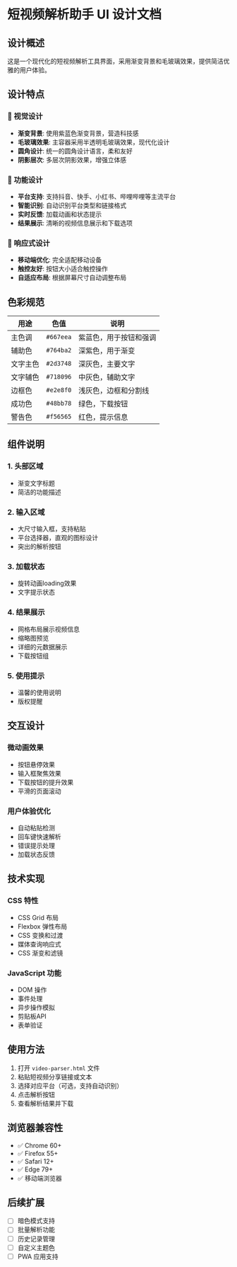 # 短视频解析助手 UI 设计文档

## 设计概述

这是一个现代化的短视频解析工具界面，采用渐变背景和毛玻璃效果，提供简洁优雅的用户体验。

## 设计特点

### 🎨 视觉设计

- **渐变背景**: 使用紫蓝色渐变背景，营造科技感
- **毛玻璃效果**: 主容器采用半透明毛玻璃效果，现代化设计
- **圆角设计**: 统一的圆角设计语言，柔和友好
- **阴影层次**: 多层次阴影效果，增强立体感

### 🔧 功能设计

- **平台支持**: 支持抖音、快手、小红书、哔哩哔哩等主流平台
- **智能识别**: 自动识别平台类型和链接格式
- **实时反馈**: 加载动画和状态提示
- **结果展示**: 清晰的视频信息展示和下载选项

### 📱 响应式设计

- **移动端优化**: 完全适配移动设备
- **触控友好**: 按钮大小适合触控操作
- **自适应布局**: 根据屏幕尺寸自动调整布局

## 色彩规范

| 用途 | 色值 | 说明 |
|------|------|------|
| 主色调 | `#667eea` | 紫蓝色，用于按钮和强调 |
| 辅助色 | `#764ba2` | 深紫色，用于渐变 |
| 文字主色 | `#2d3748` | 深灰色，主要文字 |
| 文字辅色 | `#718096` | 中灰色，辅助文字 |
| 边框色 | `#e2e8f0` | 浅灰色，边框和分割线 |
| 成功色 | `#48bb78` | 绿色，下载按钮 |
| 警告色 | `#f56565` | 红色，提示信息 |

## 组件说明

### 1. 头部区域

- 渐变文字标题
- 简洁的功能描述

### 2. 输入区域

- 大尺寸输入框，支持粘贴
- 平台选择器，直观的图标设计
- 突出的解析按钮

### 3. 加载状态

- 旋转动画loading效果
- 文字提示状态

### 4. 结果展示

- 网格布局展示视频信息
- 缩略图预览
- 详细的元数据展示
- 下载按钮组

### 5. 使用提示

- 温馨的使用说明
- 版权提醒

## 交互设计

### 微动画效果

- 按钮悬停效果
- 输入框聚焦效果
- 下载按钮的提升效果
- 平滑的页面滚动

### 用户体验优化

- 自动粘贴检测
- 回车键快速解析
- 错误提示处理
- 加载状态反馈

## 技术实现

### CSS 特性

- CSS Grid 布局
- Flexbox 弹性布局
- CSS 变换和过渡
- 媒体查询响应式
- CSS 渐变和滤镜

### JavaScript 功能

- DOM 操作
- 事件处理
- 异步操作模拟
- 剪贴板API
- 表单验证

## 使用方法

1. 打开 `video-parser.html` 文件
2. 粘贴短视频分享链接或文本
3. 选择对应平台（可选，支持自动识别）
4. 点击解析按钮
5. 查看解析结果并下载

## 浏览器兼容性

- ✅ Chrome 60+
- ✅ Firefox 55+
- ✅ Safari 12+
- ✅ Edge 79+
- ✅ 移动端浏览器

## 后续扩展

- [ ] 暗色模式支持
- [ ] 批量解析功能
- [ ] 历史记录管理
- [ ] 自定义主题色
- [ ] PWA 应用支持
